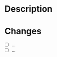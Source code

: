 # Description
<!--- Describe your changes to provide context for reviewers, including why it is needed -->

# Changes
<!-- List of detailed changes (how the change is accomplished) -->

- [ ] ...
- [ ] ...

<!--
## Related Issues

Fixes #
-->